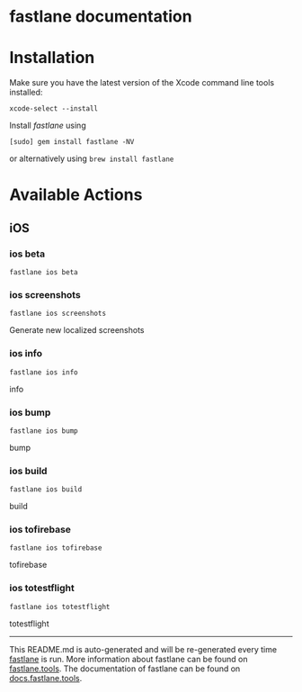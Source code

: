 fastlane documentation
================
# Installation

Make sure you have the latest version of the Xcode command line tools installed:

```
xcode-select --install
```

Install _fastlane_ using
```
[sudo] gem install fastlane -NV
```
or alternatively using `brew install fastlane`

# Available Actions
## iOS
### ios beta
```
fastlane ios beta
```

### ios screenshots
```
fastlane ios screenshots
```
Generate new localized screenshots
### ios info
```
fastlane ios info
```
info
### ios bump
```
fastlane ios bump
```
bump
### ios build
```
fastlane ios build
```
build
### ios tofirebase
```
fastlane ios tofirebase
```
tofirebase
### ios totestflight
```
fastlane ios totestflight
```
totestflight

----

This README.md is auto-generated and will be re-generated every time [fastlane](https://fastlane.tools) is run.
More information about fastlane can be found on [fastlane.tools](https://fastlane.tools).
The documentation of fastlane can be found on [docs.fastlane.tools](https://docs.fastlane.tools).
